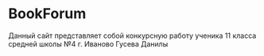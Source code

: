 # BookForum
Данный сайт представляет собой конкурсную работу ученика 11 класса средней школы №4 г. Иваново Гусева Данилы
